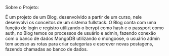 Sobre o Projeto:

É um projeto de um Blog, desenvolvido a partir de um curso, nele desenvolvi os conceitos de um sistema fullstack. O Blog conta com uma função de login e registro utilizando o bcrypt como hash e o passport como auth, no Blog temos os processos de usuário e admin, fazendo conexão com o banco de dados MongoDB utilizando o mongoose, o usuário admin tem acesso as rotas para criar categorias e escrever novas postagens, fazendo chamadas ao banco de dados.

